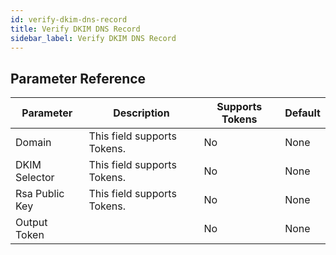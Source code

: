 ```yaml
---
id: verify-dkim-dns-record
title: Verify DKIM DNS Record
sidebar_label: Verify DKIM DNS Record
---
```





## Parameter Reference
| Parameter | Description | Supports Tokens | Default |
| -- | -- | -- | -- |
| Domain | This field supports Tokens. | No | None |
| DKIM Selector | This field supports Tokens. | No | None |
| Rsa Public Key | This field supports Tokens. | No | None |
| Output Token |  | No | None |
